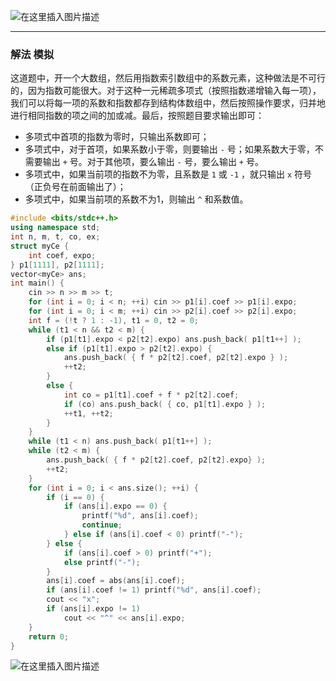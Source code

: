 ![在这里插入图片描述](https://img-blog.csdnimg.cn/41424ffd32a244a78f96c6273e38336c.png)

---
### 解法 模拟
这道题中，开一个大数组，然后用指数索引数组中的系数元素，这种做法是不可行的，因为指数可能很大。对于这种一元稀疏多项式（按照指数递增输入每一项），我们可以将每一项的系数和指数都存到结构体数组中，然后按照操作要求，归并地进行相同指数的项之间的加或减。最后，按照题目要求输出即可：
- 多项式中首项的指数为零时，只输出系数即可；
- 多项式中，对于首项，如果系数小于零，则要输出 `-` 号；如果系数大于零，不需要输出 `+` 号。对于其他项，要么输出 `-` 号，要么输出 `+` 号。
- 多项式中，如果当前项的指数不为零，且系数是 `1` 或 `-1` ，就只输出 `x` 符号（正负号在前面输出了）；
- 多项式中，如果当前项的系数不为1，则输出 `^` 和系数值。 

```cpp
#include <bits/stdc++.h>
using namespace std;
int n, m, t, co, ex;
struct myCe {
	int coef, expo;	
} p1[1111], p2[1111];
vector<myCe> ans;
int main() {
	cin >> n >> m >> t;
	for (int i = 0; i < n; ++i) cin >> p1[i].coef >> p1[i].expo;
	for (int i = 0; i < m; ++i) cin >> p2[i].coef >> p2[i].expo;
	int f = (!t ? 1 : -1), t1 = 0, t2 = 0;
	while (t1 < n && t2 < m) {
		if (p1[t1].expo < p2[t2].expo) ans.push_back( p1[t1++] );
		else if (p1[t1].expo > p2[t2].expo) {
			ans.push_back( { f * p2[t2].coef, p2[t2].expo } );
			++t2;
		}
		else {
			int co = p1[t1].coef + f * p2[t2].coef;
			if (co) ans.push_back( { co, p1[t1].expo } );
			++t1, ++t2;
		}
	}
	while (t1 < n) ans.push_back( p1[t1++] );
	while (t2 < m) {	
		ans.push_back( { f * p2[t2].coef, p2[t2].expo} );
		++t2;
	}
	for (int i = 0; i < ans.size(); ++i) {
		if (i == 0) {
			if (ans[i].expo == 0) { 
				printf("%d", ans[i].coef);
				continue;
			} else if (ans[i].coef < 0) printf("-");
		} else {
			if (ans[i].coef > 0) printf("+");
			else printf("-");
		}
		ans[i].coef = abs(ans[i].coef);
		if (ans[i].coef != 1) printf("%d", ans[i].coef);
		cout << "x";
		if (ans[i].expo != 1)
			cout << "^" << ans[i].expo;
	}
	return 0;
}
```
![在这里插入图片描述](https://img-blog.csdnimg.cn/d21883d1367f42d1a0767036acc620cd.png)

